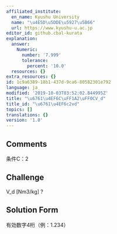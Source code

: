 ```yaml
---
affiliated_institute:
  en_name: Kyushu University
  name: "\u4E5D\u5DDE\u5927\u5B66"
  url: https://www.kyushu-u.ac.jp
editor_id: github.cbal-kurata
explanation:
  answer:
    Numeric:
      number: '7.999'
      tolerance:
        percent: '10.0'
  resources: {}
extra_resources: {}
id: 1c9a6389-18b1-437d-9ca6-80582301e792
language: ja
modified: '2019-10-03T03:52:02.844995Z'
title: "\u6761\u4EF6C\uFF1A2\uFF0CV_d"
title_id: "\u6761\u4EF6c2vd"
topics: []
translations: {}
version: '1.0'
---
```


## Comments
条件C：2

## Challenge
V_d [Nm3/kg] ?

## Solution Form
有効数字4桁（例：1.234）




